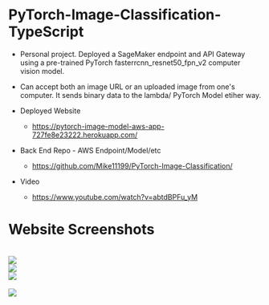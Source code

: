 # PyTorch-Image-Classification-TypeScript

- Personal project.  Deployed a SageMaker endpoint and API Gateway using a pre-trained PyTorch fasterrcnn_resnet50_fpn_v2 computer vision model.
- Can accept both an image URL or an uploaded image from one's computer.  It sends binary data to the lambda/ PyTorch Model etiher way.

- Deployed Website
  - https://pytorch-image-model-aws-app-727fe8e23222.herokuapp.com/ 

- Back End Repo - AWS Endpoint/Model/etc
  - https://github.com/Mike11199/PyTorch-Image-Classification/

- Video 
  - https://www.youtube.com/watch?v=abtdBPFu_yM
 

# Website Screenshots

<br />

<img src="https://res.cloudinary.com/dwgvi9vwb/image/upload/v1703822238/cats_and_dogs_lnwfi9.png">

<br />

<img src="https://res.cloudinary.com/dwgvi9vwb/image/upload/v1703823645/nat_geo_collage_analysis_tpnipt.png">

<br />

<img src="https://res.cloudinary.com/dwgvi9vwb/image/upload/v1703831262/winter_traffic_analysis_caxrhm.png">

<br />

<br />

<img src="https://res.cloudinary.com/dwgvi9vwb/image/upload/v1703828564/labrador_new_ogez0w.png">

<br />

